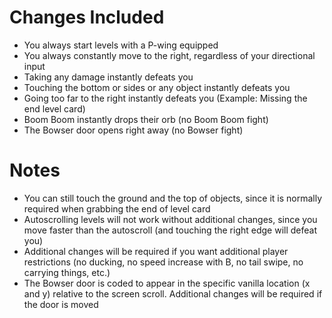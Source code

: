 # Changes Included

- You always start levels with a P-wing equipped
- You always constantly move to the right, regardless of your directional input
- Taking any damage instantly defeats you
- Touching the bottom or sides or any object instantly defeats you
- Going too far to the right instantly defeats you (Example: Missing the end level card)
- Boom Boom instantly drops their orb (no Boom Boom fight)
- The Bowser door opens right away (no Bowser fight)

# Notes

- You can still touch the ground and the top of objects, since it is normally required when grabbing the end of level card
- Autoscrolling levels will not work without additional changes, since you move faster than the autoscroll (and touching the right edge will defeat you)
- Additional changes will be required if you want additional player restrictions (no ducking, no speed increase with B, no tail swipe, no carrying things, etc.)
- The Bowser door is coded to appear in the specific vanilla location (x and y) relative to the screen scroll. Additional changes will be required if the door is moved
